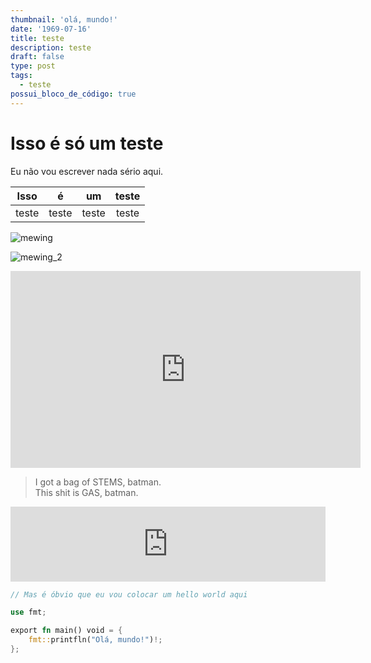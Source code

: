 ```yaml
---
thumbnail: 'olá, mundo!'
date: '1969-07-16'
title: teste
description: teste
draft: false
type: post
tags:
  - teste
possui_bloco_de_código: true
---
```

# Isso é só um teste

Eu não vou escrever nada sério aqui.

| Isso  | é     | um    | teste |
| :---: | :---: | :---: | :---: |
| teste | teste | teste | teste |

![mewing](https://p16-capcut-sign-va.ibyteimg.com/tos-maliva-v-be9c48-us/o8BxwbfzAsEFyiA0i6yBBdEpi2IguE4o6wCAtS~tplv-nhvfeczskr-1:250:0.webp?lk3s=44acef4b&x-expires=1742058410&x-signature=dmeJR9F1Ul0opfu0GzlytlAh6zM%3D)

![mewing\_2](https://media.tenor.com/eRBL08RP7jYAAAAM/mewing-snowman-mewing.gif)

<iframe width="560" height="315" src="https://www.youtube.com/embed/89xvxi5e_5k?si=iHuLKlesB77VMgzZ" title="YouTube video player" frameborder="0" allow="accelerometer; autoplay; clipboard-write; encrypted-media; gyroscope; picture-in-picture; web-share" referrerpolicy="strict-origin-when-cross-origin" allowfullscreen></iframe>

> I got a bag of STEMS, batman.  
> This shit is GAS, batman.

<iframe style="border: 0; width: 100%; height: 120px;" src="https://bandcamp.com/EmbeddedPlayer/album=2511184890/size=large/bgcol=333333/linkcol=0f91ff/tracklist=false/artwork=small/track=3193833832/transparent=true/" seamless><a href="https://tobyfox.bandcamp.com/album/deltarune-chapter-2-ost">DELTARUNE Chapter 2 OST de Toby Fox &amp; Lena Raine &amp; Marcy Nabors</a></iframe>

```rust
// Mas é óbvio que eu vou colocar um hello world aqui

use fmt;

export fn main() void = {
    fmt::printfln("Olá, mundo!")!;
};
```
